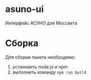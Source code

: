 # asuno-ui

Интерфейс АСУНО для Моссвета

# Сборка

Для сборки пакета необходимо:

1. установить node.js и npm
2. выполнить команду `npm run build`
